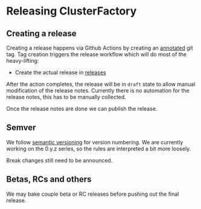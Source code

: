 # Releasing ClusterFactory

## Creating a release

Creating a release happens via Github Actions by creating an [annotated](https://git-scm.com/book/en/v2/Git-Basics-Tagging#_creating_tags) git tag. Tag creation triggers the release workflow which will do most of the heavy-lifting:

- Create the actual release in [releases](https://github.com/deepsquare-io/ClusterFactory/releases/)

After the action completes, the release will be in `draft` state to allow manual modification of the release notes. Currently there is no automation for the release notes, this has to be manually collected.

Once the release notes are done we can publish the release.

## Semver

We follow [semantic versioning](https://semver.org/) for version numbering. We are currently working on the 0.y.z series, so the rules are interpreted a bit more loosely.

Break changes still need to be announced.

## Betas, RCs and others

We may bake couple beta or RC releases before pushing out the final release.
